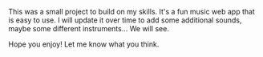 This was a small project to build on my skills. It's a fun music web app that is easy to use. I will update it over time to add some additional sounds, maybe some different instruments... We will see.

Hope you enjoy! Let me know what you think.
